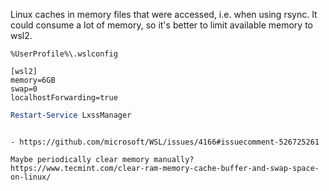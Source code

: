 Linux caches in memory files that were accessed, i.e. when using rsync. It could consume a lot of memory, so it's better to limit available memory to wsl2.

`%UserProfile%\.wslconfig`

```
[wsl2]
memory=6GB
swap=0
localhostForwarding=true
```


```powershell
Restart-Service LxssManager
```
```

- https://github.com/microsoft/WSL/issues/4166#issuecomment-526725261

Maybe periodically clear memory manually? https://www.tecmint.com/clear-ram-memory-cache-buffer-and-swap-space-on-linux/
